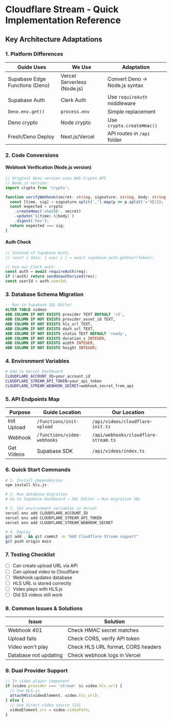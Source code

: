# Cloudflare Stream - Quick Implementation Reference

## Key Architecture Adaptations

### 1. Platform Differences
| Guide Uses | We Use | Adaptation |
|------------|---------|------------|
| Supabase Edge Functions (Deno) | Vercel Serverless (Node.js) | Convert Deno → Node.js syntax |
| Supabase Auth | Clerk Auth | Use `requireAuth` middleware |
| `Deno.env.get()` | `process.env` | Simple replacement |
| Deno crypto | Node crypto | Use `crypto.createHmac()` |
| Fresh/Deno Deploy | Next.js/Vercel | API routes in `/api` folder |

### 2. Code Conversions

#### Webhook Verification (Node.js version)
```typescript
// Original Deno version uses Web Crypto API
// Node.js version:
import crypto from 'crypto';

function verifyWebhook(secret: string, signature: string, body: string) {
  const [time, sig] = signature.split(',').map(p => p.split('=')[1]);
  const expected = crypto
    .createHmac('sha256', secret)
    .update(`${time}.${body}`)
    .digest('hex');
  return expected === sig;
}
```

#### Auth Check
```typescript
// Instead of Supabase Auth:
// const { data: { user } } = await supabase.auth.getUser(token);

// Use our Clerk auth:
const auth = await requireAuth(req);
if (!auth) return sendUnauthorized(res);
const userId = auth.userId;
```

### 3. Database Schema Migration
```sql
-- Run in Supabase SQL Editor
ALTER TABLE videos 
ADD COLUMN IF NOT EXISTS provider TEXT DEFAULT 's3',
ADD COLUMN IF NOT EXISTS provider_asset_id TEXT,
ADD COLUMN IF NOT EXISTS hls_url TEXT,
ADD COLUMN IF NOT EXISTS dash_url TEXT,
ADD COLUMN IF NOT EXISTS status TEXT DEFAULT 'ready',
ADD COLUMN IF NOT EXISTS duration_s INTEGER,
ADD COLUMN IF NOT EXISTS width INTEGER,
ADD COLUMN IF NOT EXISTS height INTEGER;
```

### 4. Environment Variables
```bash
# Add to Vercel Dashboard
CLOUDFLARE_ACCOUNT_ID=your_account_id
CLOUDFLARE_STREAM_API_TOKEN=your_api_token
CLOUDFLARE_STREAM_WEBHOOK_SECRET=webhook_secret_from_api
```

### 5. API Endpoints Map

| Purpose | Guide Location | Our Location |
|---------|---------------|--------------|
| Init Upload | `/functions/init-upload` | `/api/videos/cloudflare-init.ts` |
| Webhook | `/functions/video-webhooks` | `/api/webhooks/cloudflare-stream.ts` |
| Get Videos | Supabase SDK | `/api/videos/index.ts` |

### 6. Quick Start Commands

```bash
# 1. Install dependencies
npm install hls.js

# 2. Run database migration
# Go to Supabase Dashboard → SQL Editor → Run migration SQL

# 3. Set environment variables in Vercel
vercel env add CLOUDFLARE_ACCOUNT_ID
vercel env add CLOUDFLARE_STREAM_API_TOKEN
vercel env add CLOUDFLARE_STREAM_WEBHOOK_SECRET

# 4. Deploy
git add . && git commit -m "Add Cloudflare Stream support"
git push origin main
```

### 7. Testing Checklist
- [ ] Can create upload URL via API
- [ ] Can upload video to Cloudflare
- [ ] Webhook updates database
- [ ] HLS URL is stored correctly
- [ ] Video plays with HLS.js
- [ ] Old S3 videos still work

### 8. Common Issues & Solutions

| Issue | Solution |
|-------|----------|
| Webhook 401 | Check HMAC secret matches |
| Upload fails | Check CORS, verify API token |
| Video won't play | Check HLS URL format, CORS headers |
| Database not updating | Check webhook logs in Vercel |

### 9. Dual Provider Support
```typescript
// In video player component
if (video.provider === 'stream' && video.hls_url) {
  // Use HLS.js
  attachHls(videoElement, video.hls_url);
} else {
  // Use direct video source (S3)
  videoElement.src = video.videoPath;
}
```
